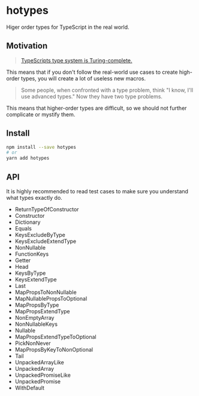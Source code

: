 # hotypes
Higer order types for TypeScript in the real world.

## Motivation

> [TypeScripts type system is Turing-complete.](https://github.com/microsoft/TypeScript/issues/14833)

This means that if you don't follow the real-world use cases to create high-order types,
you will create a lot of useless new macros.

> Some people, when confronted with a type problem, think "I know, I'll use advanced types." Now they have two type problems.

This means that higher-order types are difficult,
so we should not further complicate or mystify them.

## Install

```sh
npm install --save hotypes
# or
yarn add hotypes
```

## API

It is highly recommended to read test cases to make sure you understand what types exactly do.

- ReturnTypeOfConstructor
- Constructor
- Dictionary
- Equals
- KeysExcludeByType
- KeysExcludeExtendType
- NonNullable
- FunctionKeys
- Getter
- Head
- KeysByType
- KeysExtendType
- Last
- MapPropsToNonNullable
- MapNullablePropsToOptional
- MapPropsByType
- MapPropsExtendType
- NonEmptyArray
- NonNullableKeys
- Nullable
- MapPropsExtendTypeToOptional
- PickNonNever
- MapPropsByKeyToNonOptional
- Tail
- UnpackedArrayLike
- UnpackedArray
- UnpackedPromiseLike
- UnpackedPromise
- WithDefault
